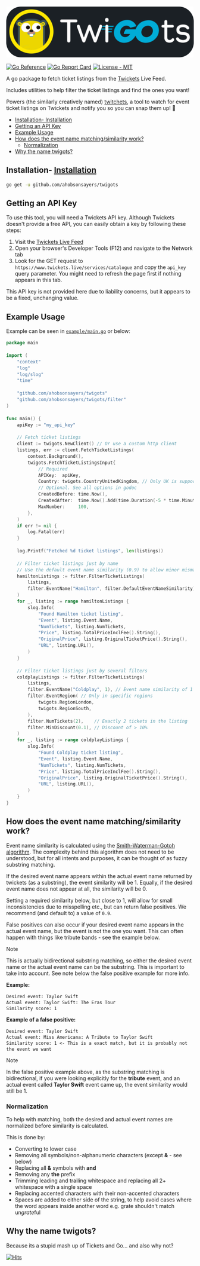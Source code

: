 ![twigots](assets/twigots.png)

[![Go Reference](https://pkg.go.dev/badge/github.com/ahobsonsayers/twigots.svg)](https://pkg.go.dev/github.com/ahobsonsayers/twigots)
[![Go Report
Card](https://goreportcard.com/badge/github.com/ahobsonsayers/twigots)](https://goreportcard.com/report/github.com/ahobsonsayers/twigots)
[![License - MIT](https://img.shields.io/badge/License-MIT-9C27B0)](LICENSE)

A go package to fetch ticket listings from the [Twickets](https://www.twickets.live) Live Feed.

Includes utilities to help filter the ticket listings and find the ones you want!

Powers (the similarly creatively named)
[twitchets](https://github.com/ahobsonsayers/twitchets), a tool to watch for event ticket listings on Twickets and notify you so you can snap them up! 🫰

- [Installation- Installation](#installation--installation)
- [Getting an API Key](#getting-an-api-key)
- [Example Usage](#example-usage)
- [How does the event name matching/similarity work?](#how-does-the-event-name-matchingsimilarity-work)
	- [Normalization](#normalization)
- [Why the name twigots?](#why-the-name-twigots)

## Installation- [Installation](#installation)

```bash
go get -u github.com/ahobsonsayers/twigots
```

## Getting an API Key

To use this tool, you will need a Twickets API key. Although Twickets doesn't provide a free API, you can easily obtain a key by following these steps:

1.  Visit the [Twickets Live Feed](https://www.twickets.live/app/catalog/browse)
2.  Open your browser's Developer Tools (F12) and navigate to the Network tab
3.  Look for the GET request to `https://www.twickets.live/services/catalogue` and copy the `api_key` query parameter. You might need to refresh the page first if nothing appears in this tab.

This API key is not provided here due to liability concerns, but it appears to be a fixed, unchanging value.

## Example Usage

Example can be seen in [`example/main.go`](example/main.go) or below:

```go
package main

import (
	"context"
	"log"
	"log/slog"
	"time"

	"github.com/ahobsonsayers/twigots"
	"github.com/ahobsonsayers/twigots/filter"
)

func main() {
	apiKey := "my_api_key"

	// Fetch ticket listings
	client := twigots.NewClient() // Or use a custom http client
	listings, err := client.FetchTicketListings(
		context.Background(),
		twigots.FetchTicketListingsInput{
			// Required
			APIKey:  apiKey,
			Country: twigots.CountryUnitedKingdom, // Only UK is supported at the moment
			// Optional. See all options in godoc
			CreatedBefore: time.Now(),
			CreatedAfter:  time.Now().Add(time.Duration(-5 * time.Minute)), // 5 mins ago
			MaxNumber:     100,
		},
	)
	if err != nil {
		log.Fatal(err)
	}

	log.Printf("Fetched %d ticket listings", len(listings))

	// Filter ticket listings just by name
	// Use the default event name similarity (0.9) to allow minor mismatches
	hamiltonListings := filter.FilterTicketListings(
		listings,
		filter.EventName("Hamilton", filter.DefaultEventNameSimilarity),
	)
	for _, listing := range hamiltonListings {
		slog.Info(
			"Found Hamilton ticket listing",
			"Event", listing.Event.Name,
			"NumTickets", listing.NumTickets,
			"Price", listing.TotalPriceInclFee().String(),
			"OriginalPrice", listing.OriginalTicketPrice().String(),
			"URL", listing.URL(),
		)
	}

	// Filter ticket listings just by several filters
	coldplayListings := filter.FilterTicketListings(
		listings,
		filter.EventName("Coldplay", 1), // Event name similarity of 1 - exact match only
		filter.EventRegion( // Only in specific regions
			twigots.RegionLondon,
			twigots.RegionSouth,
		),
		filter.NumTickets(2),    // Exactly 2 tickets in the listing
		filter.MinDiscount(0.1), // Discount of > 10%
	)
	for _, listing := range coldplayListings {
		slog.Info(
			"Found Coldplay ticket listing",
			"Event", listing.Event.Name,
			"NumTickets", listing.NumTickets,
			"Price", listing.TotalPriceInclFee().String(),
			"OriginalPrice", listing.OriginalTicketPrice().String(),
			"URL", listing.URL(),
		)
	}
}
```

## How does the event name matching/similarity work?

Event name similarity is calculated using the [Smith-Waterman-Gotoh algorithm](https://en.wikipedia.org/wiki/Smith%E2%80%93Waterman_algorithm). The complexity behind this algorithm does not need to be understood, but for all intents and purposes, it can be thought of as fuzzy substring matching.

If the desired event name appears within the actual event name returned by twickets (as a substring), the event similarity will be 1. Equally, if the desired event name does not appear at all, the similarity will be 0.

Setting a required similarity below, but close to 1, will allow for small inconsistencies due to misspelling etc., but can return false positives. We recommend (and default to) a value of `0.9`.

False positives can also occur if your desired event name appears in the actual event name, but the event is not the one you want. This can often happen with things like tribute bands - see the example below.

> [!NOTE]
> This is actually bidirectional substring matching, so either the desired event name or the actual event name can be the substring. This is important to take into account. See note below the false positive example for more info.

**Example:**

```
Desired event: Taylor Swift
Actual event: Taylor Swift: The Eras Tour
Similarity score: 1
```

**Example of a false positive:**

```
Desired event: Taylor Swift
Actual event: Miss Americana: A Tribute to Taylor Swift
Similarity score: 1 <- This is a exact match, but it is probably not the event we want
```

> [!NOTE]
> In the false positive example above, as the substring matching is bidirectional, if you were looking explicitly for the **tribute** event, and an actual event called **Taylor Swift** event came up, the event similarity would still be 1.

### Normalization

To help with matching, both the desired and actual event names are normalized before similarity is calculated.

This is done by:

- Converting to lower case
- Removing all symbols/non-alphanumeric characters (except **&** - see below)
- Replacing all **&** symbols with **and**
- Removing any **the** prefix
- Trimming leading and trailing whitespace and replacing all 2+ whitespace with a single space
- Replacing accented characters with their non-accented characters
- Spaces are added to either side of the string, to help avoid cases where the word appears inside another word e.g. grate shouldn't match un*grate*ful

## Why the name twigots?

Because its a stupid mash up of Tickets and Go... and also why not?

[![Hits](https://hits.sh/github.com/ahobsonsayers/twigots.svg?view=today-total&label=Visitors%20Day%20%2F%20Total)](https://hits.sh/github.com/ahobsonsayers/twigots/)

